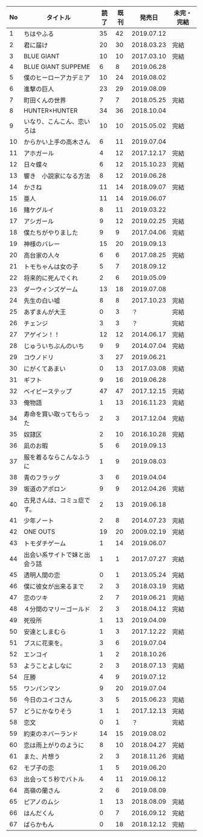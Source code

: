 | No   | タイトル                     | 読了 | 既刊 | 発売日     | 未完・完結 |
| ---- | ---------------------------- | ---- | ---- | ---------- | ---------- |
| 1    | ちはやふる                   | 35   | 42   | 2019.07.12 |            |
| 2    | 君に届け                     | 20   | 30   | 2018.03.23 | 完結       |
| 3    | BLUE GIANT                   | 10   | 10   | 2017.03.10 | 完結       |
| 4    | BLUE GIANT SUPPEME           | 6    | 8    | 2019.06.28 |            |
| 5    | 僕のヒーローアカデミア       | 10   | 24   | 2019.08.02 |            |
| 6    | 進撃の巨人                   | 23   | 29   | 2019.08.09 |            |
| 7    | 町田くんの世界               | 7    | 7    | 2018.05.25 | 完結       |
| 8    | HUNTER×HUNTER                | 34   | 36   | 2018.10.04 |            |
| 9    | いなり、こんこん、恋いろは   | 10   | 10   | 2015.05.02 | 完結       |
| 10   | からかい上手の高木さん       | 6    | 11   | 2019.07.04 |            |
| 11   | アホガール                   | 4    | 12   | 2017.12.17 | 完結       |
| 12   | 日々蝶々                     | 6    | 12   | 2015.10.23 | 完結       |
| 13   | 響き　小説家になる方法       | 8    | 12   | 2019.06.28 |            |
| 14   | かさね                       | 11   | 14   | 2018.09.07 | 完結       |
| 15   | 亜人                         | 11   | 14   | 2019.06.07 |            |
| 16   | 賭ケグルイ                   | 8    | 11   | 2019.03.22 |            |
| 17   | アシガール                   | 9    | 12   | 2019.02.25 | 完結       |
| 18   | 僕たちがやりました           | 9    | 9    | 2017.04.06 | 完結       |
| 19   | 神様のバレー                 | 15   | 20   | 2019.09.13 |            |
| 20   | 高台家の人々                 | 6    | 6    | 2017.08.25 | 完結       |
| 21   | トモちゃんは女の子           | 5    | 7    | 2018.09.12 |            |
| 22   | 将来的に死んでくれ           | 2    | 6    | 2019.05.09 |            |
| 23   | ダーウィンズゲーム           | 13   | 18   | 2019.07.08 |            |
| 24   | 先生の白い嘘                 | 8    | 8    | 2017.10.23 | 完結       |
| 25   | あずまんが大王               | 0    | 3    | ？         | 完結       |
| 26   | チェンジ                     | 3    | 3    | ？         | 完結       |
| 27   | アゲイン！！                 | 12   | 12   | 2014.06.17 | 完結       |
| 28   | じゅういちぶんのいち         | 9    | 9    | 2014.07.04 | 完結       |
| 29   | コウノドリ                   | 3    | 27   | 2019.06.21 |            |
| 30   | にがくてあまい               | 0    | 13   | 2017.03.08 | 完結       |
| 31   | ギフト                       | 9    | 16   | 2019.06.28 |            |
| 32   | ベイビーステップ             | 47   | 47   | 2017.12.15 | 完結       |
| 33   | 俺物語                       | 1    | 13   | 2016.11.23 | 完結       |
| 34   | 寿命を買い取ってもらった     | 2    | 3    | 2017.12.04 | 完結       |
| 35   | 奴隷区                       | 2    | 10   | 2016.10.28 | 完結       |
| 36   | 凪のお暇                     | 5    | 6    | 2019.09.13 |            |
| 37   | 服を着るならこんなふうに     | 1    | 9    | 2019.08.03 |            |
| 38   | 青のフラッグ                 | 3    | 6    | 2019.04.04 |            |
| 39   | 坂道のアポロン               | 9    | 9    | 2012.04.26 | 完結       |
| 40   | 古見さんは、コミュ症です。   | 2    | 13   | 2019.06.18 |            |
| 41   | 少年ノート                   | 2    | 8    | 2014.07.23 | 完結       |
| 42   | ONE OUTS                     | 19   | 20   | 2009.02.19 | 完結       |
| 43   | トモダチゲーム               | 1    | 14   | 2019.06.07 |            |
| 44   | 出会い系サイトで妹と出会う話 | 1    | 1    | 2017.07.27 | 完結       |
| 45   | 透明人間の恋                 | 0    | 1    | 2013.05.24 | 完結       |
| 46   | 僕に彼女が出来るまで         | 2    | 3    | 2018.03.19 | 完結       |
| 47   | 恋のツキ                     | 2    | 7    | 2019.06.21 | 完結       |
| 48   | ４分間のマリーゴールド       | 2    | 3    | 2018.04.12 | 完結       |
| 49   | 死役所                       | 1    | 13   | 2019.04.09 |            |
| 50   | 安達としまむら               | 1    | 3    | 2017.12.22 | 完結       |
| 51   | ブスに花束を。               | 3    | 6    | 2019.07.04 |            |
| 52   | エンコイ                     | 1    | 2    | 2018.10.26 |            |
| 53   | ようことよしなに             | 2    | 3    | 2018.07.13 | 完結       |
| 54   | 圧勝                         | 4    | 9    | 2019.07.12 |            |
| 55   | ワンパンマン                 | 9    | 20   | 2019.07.04 |            |
| 56   | 今日のユイコさん             | 3    | 5    | 2015.06.23 | 完結       |
| 57   | どうにかなりそう             | 1    | 1    | 2017.12.13 | 完結       |
| 58   | 恋文                         | 0    | 1    | ？         | 完結       |
| 59   | 約束のネバーランド           | 14   | 15   | 2019.08.02 |            |
| 60   | 恋は雨上がりのように         | 8    | 10   | 2018.04.27 | 完結       |
| 61   | また、片想う                 | 2    | 3    | 2018.11.26 | 完結       |
| 62   | モブ子の恋                   | 1    | 5    | 2019.06.20 |            |
| 63   | 出会って５秒でバトル         | 4    | 11   | 2019.06.12 |            |
| 64   | 高嶺の蘭さん                 | 2    | 6    | 2019.08.09 |            |
| 65   | ピアノのムシ                 | 1    | 13   | 2018.08.09 | 完結       |
| 66   | はんだくん                   | 0    | 7    | 2016.09.12 | 完結       |
| 67   | ばらかもん                   | 0    | 18   | 2018.12.12 | 完結       |
